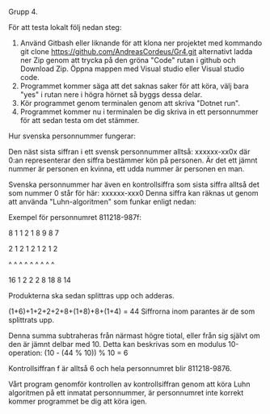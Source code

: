 Grupp 4.

För att testa lokalt följ nedan steg:

1.  Använd Gitbash eller liknande för att klona ner projektet med kommando git clone https://github.com/AndreasCordeus/Gr4.git alternativt ladda ner Zip genom att trycka på den gröna "Code" rutan i github och Download Zip.
    Öppna mappen med Visual studio eller Visual studio code.
2. Programmet kommer säga att det saknas saker för att köra, välj bara "yes" i rutan nere i högra hörnet så byggs dessa delar.
3.  Kör programmet genom terminalen genom att skriva "Dotnet run".
4.  Programmet kommer nu i terminalen be dig skriva in ett personnummer för att sedan testa om det stämmer.



Hur svenska personnummer fungerar:

Den näst sista siffran i ett svensk personnummer alltså: xxxxxx-xx0x där 0:an representerar den siffra bestämmer kön på personen. Är det ett jämnt nummer är personen en kvinna, ett udda nummer är personen en man.

Svenska personnummer har även en kontrollsiffra som sista siffra alltså det som nummer 0 står för här: xxxxxx-xxx0 Denna siffra kan räknas ut genom att använda "Luhn-algoritmen" som funkar enligt nedan:

Exempel för personnumret 811218-987f:

8 1 1 2 1 8 9 8 7

2 1 2 1 2 1 2 1 2

^ ^ ^ ^ ^ ^ ^ ^ ^ 

16 1 2 2 2 8 18 8 14

Produkterna ska sedan splittras upp och adderas.

(1+6)+1+2+2+2+8+(1+8)+8+(1+4) = 44 Siffrorna inom parantes är de som splittrats upp.

Denna summa subtraheras från närmast högre tiotal, eller från sig självt om den är jämnt delbar med 10. Detta kan beskrivas som en modulus 10-operation: (10 - (44 % 10)) % 10 = 6

Kontrollsiffran f är alltså 6 och hela personnumret blir 811218-9876.

Vårt program genomför kontrollen av kontrollsiffran genom att köra Luhn algoritmen på ett inmatat personnummer, är personnumret inte korrekt kommer programmet be dig att köra igen.

